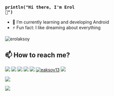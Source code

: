 ### <code>println("Hi there, I'm Erol 👋")</code> 

<!-- 🔭 I’m currently working on <a href="https://github.com/erolaksoy/KotlinAppForMyServer">Kotlin App with Backend .Net Core</a>-->
- 🌱 I’m currently learning and developing Android
- ⚡ Fun fact: I like dreaming about everything

![erolaksoy](https://komarev.com/ghpvc/?username=erolaksoy)

## 📫 How to reach me?

[![](https://img.shields.io/twitter/follow/eaksoy113?style=social)](https://www.twitter.com/eaksoy113)
[![](https://img.shields.io/github/followers/erolaksoy?style=social)](https://www.github.com/erolaksoy)
<a href="mailto:erolaksoy98@gmail.com"><img src="https://img.shields.io/badge/Gmail-D14836?style=for-the-badge&logo=gmail&logoColor=white"/></a>
<a href="mailto:erolaksoy@outlook.com"><img src="https://img.shields.io/badge/Microsoft_Outlook-0078D4?style=for-the-badge&logo=microsoft-outlook&logoColor=white"/></a>
<a href="https://linkedin.com/in/erol-aksoy" target="_blank"><img src="https://img.shields.io/badge/LinkedIn-0077B5?style=for-the-badge&logo=linkedin&logoColor=white"/></a>
<a href="https://instagram.com/eaksoy13" target="_blank"><img src="https://img.shields.io/badge/Instagram-E4405F?style=for-the-badge&logo=instagram&logoColor=white" alt="eaksoy13"/></a>
<a href="https://reddit.com/user/pcparticle" target="_blank"><img src="https://img.shields.io/badge/Reddit-FF4500?style=for-the-badge&logo=reddit&logoColor=white" /></a>

<div>
<p style="align:center;"><img src="https://github-readme-stats.vercel.app/api/top-langs/?username=erolaksoy&hide=css,html,javascript&theme=vue-dark"/></p>
<p style="align:center;"><img src="https://github-readme-stats.vercel.app/api?username=erolaksoy&show_icons=true&theme=vue-dark"/></p>
</div>
